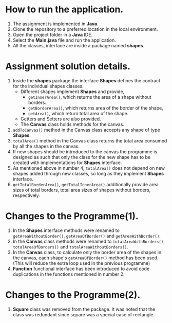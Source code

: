 # How to run the application.
1. The assignment is implemented in **Java**.
2. Clone the repository to a preferred location in the local environment.
3. Open the project folder in a **Java** IDE.
4. Select the **Main.java** file and run the application.
5. All the classes, interface are inside a package named **shapes**.

# Assignment solution details.
1. Inside the **shapes** package the interface **Shapes** defines the contract for the individual shapes classes.
   - Different shapes implement **Shapes** and provide,
     - `getInnerArea()`, which returns the area of a shape without borders.
     - `getBorderArea()`, which returns area of the border of the shape,
     - `getArea()`, which return total area of the shape.
   - Getters and Setters are also provided.
   - The **Canvas** class holds methods for the canvas.
2. `addToCanvas()` method in the Canvas class accepts any shape of type **Shapes**.
3. `totalArea()` method in the Canvas class returns the total area consumed by all the shapes in the canvas.
4. If new shapes should be introduced to the canvas the programme is designed as such that only the class for
   the new shape has to be created with implementations for **Shapes** interface.
5. As mentioned above in number 4, `totalArea()` does not depend on new shapes added through new classes, so long
   as they implement **Shapes** interface.
6. `getTotalBorderArea()`, `getTotalInnerArea()` additionally provide area sizes of total borders, total area
   sizes of shapes without borders, respectively.

# Changes to the Programme(1).
1. In the **Shapes** interface methods were renamed to `getAreaWithoutBorder()`, `getAreaOfBorder()`
   and `getAreaWithBorder()`.
2. In the **Canvas** class methods were renamed to `totalAreaWithBorders()`, `totalAreaOfBorders()` 
   and `totalAreaWithoutBorders()`.
3. In the **Canvas** class, to calculate only the border area of the shapes in the canvas, each shape's 
   `getAreaOfBorder()` method has been used. (This will reduce the extra loop used in the previous programme)
4. **Function** functional interface has been introduced to avoid code duplications in the functions 
   mentioned in number 2.

# Changes to the Programme(2).
1. **Square** class was removed from the package. It was noted that the class was redundant since square was
   a special case of rectangle.